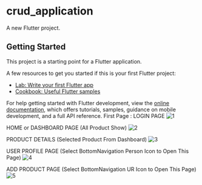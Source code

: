 # crud_application

A new Flutter project.

## Getting Started

This project is a starting point for a Flutter application.

A few resources to get you started if this is your first Flutter project:

- [Lab: Write your first Flutter app](https://docs.flutter.dev/get-started/codelab)
- [Cookbook: Useful Flutter samples](https://docs.flutter.dev/cookbook)

For help getting started with Flutter development, view the
[online documentation](https://docs.flutter.dev/), which offers tutorials,
samples, guidance on mobile development, and a full API reference.
First Page : LOGIN PAGE
![1](https://user-images.githubusercontent.com/108070216/231411599-34a86a76-bad3-4f88-b716-8fd3ff9b9434.jpg)

HOME or DASHBOARD PAGE (All Product Show)
![2](https://user-images.githubusercontent.com/108070216/231411696-449aeeb0-27d1-4bc1-92fd-52b9677c8ccc.jpg)

PRODUCT DETAILS (Selected Product From Dashboard)
![3](https://user-images.githubusercontent.com/108070216/231411737-544599d9-1dbd-443d-b7f2-53117fd7e852.jpg)

USER PROFILE PAGE (Select BottomNavigation Person Icon to Open This Page)
![4](https://user-images.githubusercontent.com/108070216/231411775-f21769be-8b92-4ca2-a487-6bf587a771c6.jpg)

ADD PRODUCT PAGE (Select BottomNavigation UR Icon to Open This Page)
![5](https://user-images.githubusercontent.com/108070216/231411823-8edf9fa8-b45d-4be2-9f0d-4a6c0892afc6.jpg)
